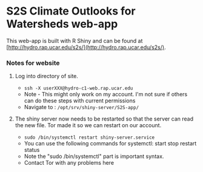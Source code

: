 # S2S Climate Outlooks for Watersheds web-app
This web-app is built with R Shiny and can be found at [http://hydro.rap.ucar.edu/s2s/](http://hydro.rap.ucar.edu/s2s/).

### Notes for website
1. Log into directory of site.
   - `ssh -X userXXX@hydro-c1-web.rap.ucar.edu`
   - Note - This might only work on my account. I'm not sure if others can do these steps with current permissions
   - Navigate to : `/opt/srv/shiny-server/S2S-app/`

2. The shiny server now needs to be restarted so that the server can read the new file. Tor made it so we can restart on our account.
   - `sudo /bin/systemctl restart shiny-server.service`
   - You can use the following commands for systemctl: start stop restart status
   - Note the "sudo /bin/systemctl" part is important syntax.
   - Contact Tor with any problems here

